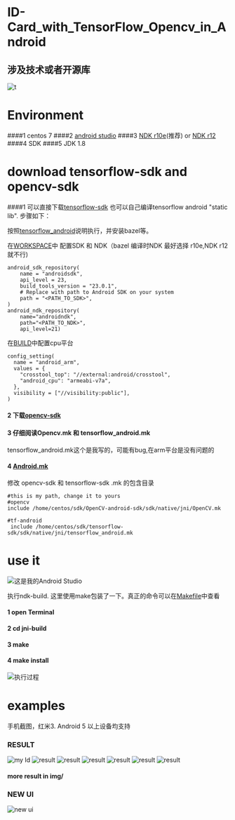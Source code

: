 ID-Card_with_TensorFlow_Opencv_in_Android
==============================
## 涉及技术或者开源库
![t](./img/t.png)

# Environment
####1 centos 7
####2 [android studio](http://pan.baidu.com/s/1o8yB1wu)
####3 [NDK r10e](http://pan.baidu.com/s/1pLlImtt)(推荐) or [NDK r12](http://pan.baidu.com/s/1eSr0kLW)
####4 SDK
####5 JDK 1.8


# download tensorflow-sdk and opencv-sdk
####1 可以直接下载[tensorflow-sdk](http://pan.baidu.com/s/1jHQTDkE) 
也可以自己编译tensorflow android "static lib". 步骤如下：

按照[tensorflow_android](https://github.com/tensorflow/tensorflow/blob/master/tensorflow/examples/android/README.md)说明执行，并安装bazel等。

在[WORKSPACE](https://github.com/tensorflow/tensorflow/blob/master/WORKSPACE)中 配置SDK 和 NDK（bazel 编译时NDK 最好选择 r10e,NDK r12 就不行)
```
android_sdk_repository(
    name = "androidsdk",
    api_level = 23,
    build_tools_version = "23.0.1",
    # Replace with path to Android SDK on your system
    path = "<PATH_TO_SDK>",
)
android_ndk_repository(
    name="androidndk",
    path="<PATH_TO_NDK>",
    api_level=21)
```

在[BUILD](https://github.com/tensorflow/tensorflow/blob/master/tensorflow/BUILD)中配置cpu平台

```
config_setting(
  name = "android_arm",
  values = {
    "crosstool_top": "//external:android/crosstool",
    "android_cpu": "armeabi-v7a",
  },
  visibility = ["//visibility:public"],
)
```


#### 2 下载[opencv-sdk](http://sourceforge.net/projects/opencvlibrary/files/opencv-android/3.1.0/OpenCV-3.1.0-android-sdk.zip/download)

#### 3 仔细阅读Opencv.mk 和 tensorflow_android.mk
tensorflow_android.mk这个是我写的，可能有bug,在arm平台是没有问题的

#### 4 [Android.mk](./jni-build/jni/Android.mk)
修改 opencv-sdk 和 tensorflow-sdk .mk 的包含目录
```
#this is my path, change it to yours
#opencv
include /home/centos/sdk/OpenCV-android-sdk/sdk/native/jni/OpenCV.mk

#tf-android
 include /home/centos/sdk/tensorflow-sdk/sdk/native/jni/tensorflow_android.mk
```

# use it
![这是我的Android Studio](./img/as.png)

执行ndk-build. 这里使用make包装了一下。真正的命令可以在[Makefile](./jni-build/Makefile)中查看
#### 1 open Terminal
#### 2 cd jni-build
#### 3 make
#### 4 make install

![执行过程](./img/command.png)

# examples
手机截图，红米3. Android 5 以上设备均支持
### RESULT
![my Id](./img/1000000.png)
![result](./img/1000001.png)
![result](./img/1000002.png)
![result](./img/1000003.png)
![result](./img/1000004.png)
![result](./img/1000005.png)
![result](./img/1000006.png)

#### more result in img/
### NEW UI
![new ui](./img/newUI.png)
